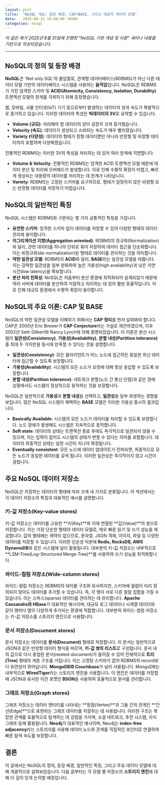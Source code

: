 ```yaml
---
layout: post
title:  "NoSQL 개요: 등장 배경, CAP/BASE, 그리고 대표적 데이터 모델"
date:   2025-08-31 18:00:00 +0900
categories: nosql
---
```


*이 글은 제가 2025년 8월 31일에 진행한 "NoSQL 기본 개념 및 이론" 세미나 내용을 기반으로 작성되었습니다.*

---

## NoSQL의 정의 및 등장 배경
**NoSQL**은 'Not only SQL'의 줄임말로, 관계형 데이터베이스(RDBMS)가 아닌 다른 데이터 모델 기반의 데이터베이스 시스템을 사용하는 **움직임**입니다. NoSQL은 RDBMS가 가진 엄격한 스키마 및 **ACID(Atomicity, Consistency, Isolation, Durability)** 트랜잭션 모델의 한계를 극복하기 위해 등장했습니다.

웹, 모바일, 사물 인터넷(IoT) 기기 등으로부터 발생하는 데이터의 양과 속도가 폭발적으로 증가하고 있습니다. 이러한 데이터의 특성은 **빅데이터의 3V**로 요약할 수 있습니다.

- **Volume (규모)**: 처리해야 할 데이터의 양이 굉장히 크게 증가했습니다.
- **Velocity (속도)**: 데이터가 생성되고 소비되는 속도가 매우 빨라졌습니다.
- **Variety (다양성)**: 데이터의 형태가 정형 데이터뿐만 아니라 반정형 및 비정형 데이터까지 포함하며 다양해졌습니다.

전통적인 RDBMS는 이러한 3V의 특성을 처리하는 데 있어 여러 한계에 직면합니다.

- **Volume & Velocity**: 전통적인 RDBMS는 엄격한 ACID 트랜잭션 모델 때문에 데이터 분산 및 처리에 오버헤드가 발생합니다. 이로 인해 수평적 확장이 어렵고, 빠르게 생성되는 대용량의 데이터를 처리하는 데 한계가 나타납니다.
- **Variety**: RDBMS는 고정된 스키마를 요구하므로, 형태가 일정하지 않은 비정형 또는 반정형 데이터를 저장하기 어렵습니다.

## NoSQL의 일반적인 특징
NoSQL 시스템은 RDBMS와 구분되는 몇 가지 공통적인 특징을 가집니다.
- **유연한 스키마**: 엄격한 스키마 없이 데이터를 저장할 수 있어 다양한 형태의 데이터 관리에 용이합니다.
- **어그리게이션 지향(Aggregation oriented)**: RDBMS의 정규화(Normalization)와 달리, 관련 데이터를 하나의 단위로 묶어 저장하여 데이터 접근을 단순화합니다. 이는 비정규화(de-normalization)된 형태로 데이터를 관리하는 것을 의미합니다.
- **약한 일관성 모델**: RDBMS의 **ACID**와 달리, **BASE**라는 일관성 모델을 따릅니다. 이는 강력한 일관성을 일부 완화하여 높은 가용성(high availability)과 낮은 지연 시간(low latency)을 확보합니다.
- **분산 처리 친화성**: NoSQL은 처음부터 분산 환경에 최적화되어 설계되었기 때문에 여러 서버에 데이터를 분산하여 저장하고 처리하는 데 있어 훨씬 효율적입니다. 이로 인해 대규모 환경에서 수평적 확장이 용이합니다.

## NoSQL의 주요 이론: CAP 및 BASE

NoSQL의 약한 일관성 모델을 이해하기 위해서는 **CAP 정리**를 먼저 살펴봐야 합니다. CAP은 2000년 Eric Brewer가 **CAP Conjecture**라는 가설로 제안하였으며, 이후 2002년 Seth Gilbert와 Nancy Lynch에 의해 증명되었습니다. 이 이론은 분산 시스템이 **일관성(Consistency)**, **가용성(Availability)**, **분할 내성(Partition tolerance)** 중 최대 두 가지만을 동시에 만족할 수 있다는 것을 설명합니다.

- **일관성(Consistency)**: 모든 클라이언트가 어느 노드에 접근하든 동일한 최신 데이터에 접근할 수 있도록 보장합니다.
- **가용성(Availability)**: 시스템의 모든 노드가 요청에 대해 항상 응답할 수 있도록 보장합니다.
- **분할 내성(Partition tolerance)**: 네트워크 분할(노드 간 통신 단절)과 같은 장애 상황에서도 시스템이 정상적으로 동작하는 것을 보장합니다.

NoSQL은 일반적으로 **가용성**과 **분할 내성**을 선택하고, **일관성**을 일부 희생하는 경향을 보입니다. 많은 NoSQL 시스템이 채택하는 **BASE** 모델은 이러한 가용성 중시의 결과입니다.

- **Basically Available**: 시스템의 모든 노드가 데이터를 처리할 수 있도록 보장합니다. 노드 장애가 발생해도 시스템은 지속적으로 동작합니다.
- **Soft state**: 데이터의 상태는 트랜잭션 종료 후에도 즉각적으로 일관되지 않을 수 있으며, 이는 입력이 없어도 시스템의 상태가 변할 수 있다는 의미를 포함합니다. 데이터의 최종적인 상태는 일정 시간이 지나야 확정됩니다.
- **Eventually consistent**: 모든 노드에 데이터 업데이트가 전파되면, 최종적으로 모든 노드가 동일한 데이터를 갖게 됩니다. 이러한 일관성은 즉각적이지 않고 시간이 걸립니다.

## 주요 NoSQL 데이터 저장소

NoSQL은 저장하는 데이터의 형태에 따라 크게 네 가지로 분류됩니다. 이 섹션에서는 각 데이터 저장소의 특징과 대표적인 예시를 설명합니다.

### 키-값 저장소(Key-value stores)

키-값 저장소는 데이터를 고유한 **키(Key)**와 이에 연결된 **값(Value)**의 쌍으로 저장합니다. 이는 가장 단순한 형태의 데이터 모델로, 매우 빠른 읽기 및 쓰기 성능을 제공합니다. 값의 형태에는 제약이 없으므로, 문자열, JSON 객체, 이미지, 파일 등 다양한 데이터를 저장할 수 있습니다. 이러한 단순성 덕분에 **Redis, RocksDB, AWS DynamoDB**와 같은 시스템에 널리 활용됩니다. 대부분의 키-값 저장소는 내부적으로 **LSM-Tree(Log-Structured Merge-Tree)**를 사용하여 쓰기 성능을 최적화합니다.

### 와이드-컬럼 저장소(Wide-column stores)

와이드-컬럼 저장소는 RDBMS의 테이블 구조와 유사하지만, 스키마에 컬럼이 미리 정의되지 않아도 데이터를 추가할 수 있습니다.
즉, 각 행이 서로 다른 컬럼 집합을 가질 수 있습니다.
이는 스파스(sparse) 데이터를 관리하는 데 유리합니다. 
 **Apache Cassandra와 HBase**가 대표적인 예시이며, 대규모 로그 데이터나 시계열 데이터와 같이 행마다 열이 다양하게 추가되는 환경에 적합합니다. 대부분의 와이드-컬럼 저장소는 키-값 저장소를 스토리지 엔진으로 사용합니다.

### 문서 저장소(Document stores)

문서 저장소는 데이터를 **문서(Document)** 형태로 저장합니다. 이 문서는 일반적으로 JSON과 같은 반정형 데이터 형식을 따르며, **키-값 쌍의 리스트**로 구성됩니다. 
문서 내의 값으로 다시 중첩된 문서(nested-document)가 들어갈 수 있어 전체적으로 **트리(Tree)** 형태의 계층 구조를 가집니다.
이는 고정된 스키마가 없어 RDBMS의 record보다 유연성이 뛰어납니다.
**MongoDB와 Couchbase**가 널리 사용됩니다.
MongoDB는 내부적으로 **WiredTiger**라는 스토리지 엔진을 사용합니다. 이 엔진은 데이터를 저장할 때 JSON과 유사한 이진 포맷인 **BSON**을 사용하여 효율적으로 문서를 관리합니다.

### 그래프 저장소(Graph stores)

그래프 저장소는 데이터 엔티티를 나타내는 **정점(Vertex)**과 그들 간의 관계인 **간선(Edge)**으로 표현되는 그래프 데이터를 저장하는 데 사용됩니다.
이러한 구조는 복잡한 관계를 효율적으로 탐색하는 데 강점을 가지며, 소셜 네트워크, 추천 시스템, 지식 그래프 등에 활용됩니다.
**Neo4j**가 대표적인 예시이며, Neo4j는 **index-free adjacency**라는 스토리지를 사용해 데이터 노드와 관계를 직접적인 포인터로 연결하여 빠른 탐색 속도를 보장합니다.

## 결론

이 글에서는 NoSQL의 정의, 등장 배경, 일반적인 특징, 그리고 주요 데이터 모델에 대해 개괄적으로 살펴보았습니다. 다음 글부터는 각 모델 별 저장소의 **스토리지 엔진**에 대해 더 깊이 있게 논의할 예정입니다.